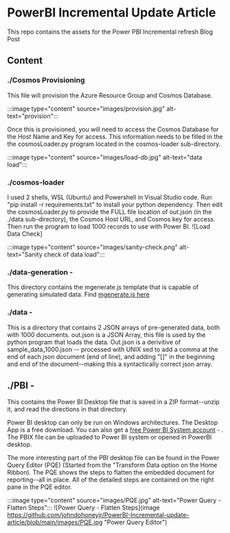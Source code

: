 # PowerBI Incremental Update Article

This repo contains the assets for the Power PBI Incremental refresh Blog Post

## Content

### ./Cosmos Provisioning

This file will provision the Azure Resource Group and Cosmos Database.

:::image type="content" source="images/provision.jpg" alt-text="provision":::

 Once this is provisioned, you will need to access the Cosmos Database for the Host Name and Key for access.  This information needs to be filled in the the cosmosLoader.py program located in the cosmos-loader sub-directory.

:::image type="content" source="images/load-db.jpg" alt-text="data load":::

### ./cosmos-loader

I used 2 shells, WSL (Ubuntu) and Powershell in Visual Studio code.  Run "pip install -r requirements.txt" to install your python dependency. Then edit the cosmosLoader.py to provide the FULL file location of out.json (in the ./data sub-directory), the Cosmos Host URL, and Cosmos key for access.  Then run the program to load 1000 records to use with Power BI. ![Load Data Check]

:::image type="content" source="images/sanity-check.png" alt-text="Sanity check of data load":::

### ./data-generation -

This directory contains the mgenerate.js template that is capable of generating simulated data.  Find [mgenerate.js here](https://github.com/rueckstiess/mgeneratejs)

### ./data -

This is a directory that contains 2 JSON arrays of pre-generated data, both with 1000 documents.  out.json is a JSON Array, this file is used by the python program that loads the data.  Out.json is a derivitive of sample_data_1000.json -- processed with UNIX sed to add a comma at the end of each json document (end of line), and adding "[]" in the beginning and end of the document--making this a syntactically correct json array.

## ./PBI -

This contains the Power BI Desktop file that is saved in a ZIP format--unzip it, and read the directions in that directory.  

Power BI desktop can only be run on Windows architectures.  The Desktop App is a free download.  You can also get a [free Power BI System account](https://powerbi.microsoft.com/) - .  The PBIX file can be uploaded to Power BI system or opened in PowerBI desktop.  

The more interesting part of the PBI desktop file can be found in the Power Query Editor (PQE) (Started from the "Transform Data option on the Home Ribbon).  The PQE shows the steps to flatten the embedded document for reporting--all in place.  All of the detailed steps are contained on the right pane in the PQE editor.

:::image type="content" source="images/PQE.jpg" alt-text="Power Query - Flatten Steps":::
![Power Query - Flatten Steps](image https://github.com/johndohoneyjr/PowerBI-Incremental-update-article/blob/main/images/PQE.jpg "Power Query Editor")
